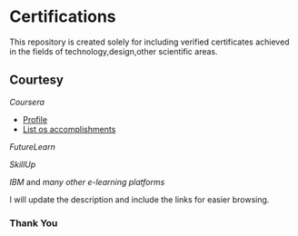 # Certifications
This repository is created solely for including verified certificates achieved in the fields of technology,design,other scientific areas.
## Courtesy


*Coursera*
- [Profile](https://www.coursera.org/user/c038d3be4973365b9292c98547d7c84d)
- [List os accomplishments](https://gist.github.com/MehaRima/5de971d4b0621f9ba1eda552b28f10ff)

*FutureLearn*

*SkillUp*

*IBM*
and *many other e-learning platforms* 

I will update the description and include the links for easier browsing.
### Thank You

